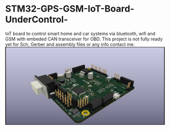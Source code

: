 # STM32-GPS-GSM-IoT-Board-UnderControl-
IoT board to control smart home and car systems via bluetooth, wifi and GSM with embeded CAN transceiver for OBD.
This project is not fully ready yet for Sch, Gerber and assembly files or any info contact me.
![](UnderControl-side.jpg)
